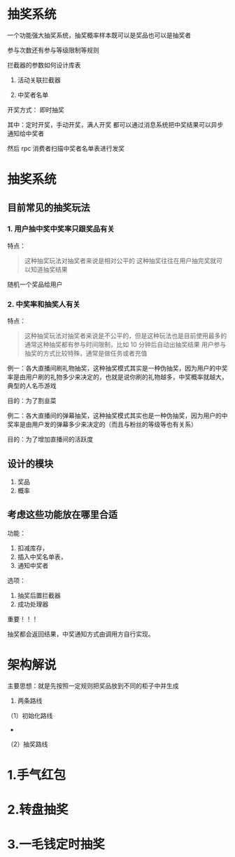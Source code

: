 # 抽奖系统

一个功能强大抽奖系统，抽奖概率样本既可以是奖品也可以是抽奖者

参与次数还有参与等级限制等规则

拦截器的参数如何设计库表

1. 活动关联拦截器

2. 中奖者名单

开奖方式： 即时抽奖

其中：定时开奖，手动开奖，满人开奖 都可以通过消息系统把中奖结果可以异步通知给中奖者

然后 rpc 消费者扫描中奖者名单表进行发奖



# 抽奖系统

## 目前常见的抽奖玩法

### 1. 用户抽中奖中奖率只跟奖品有关

特点：

> 这种抽奖玩法对抽奖者来说是相对公平的
> 这种抽奖往往在用户抽完奖就可以知道抽奖结果

随机一个奖品给用户

### 2. 中奖率和抽奖人有关

特点：

> 这种抽奖玩法对抽奖者来说是不公平的，但是这种玩法也是目前使用最多的
> 通常这种抽奖都有参与时间限制，比如 10 分钟后自动出抽奖结果
> 用户参与抽奖的方式比较特殊，通常是做任务或者充值

例一：各大直播间刷礼物抽奖，这种抽奖模式其实是一种伪抽奖，因为用户的中奖率是由用户刷的礼物多少来决定的，也就是说你刷的礼物越多，中奖概率就越大，典型的人名币游戏

目的：为了割韭菜

例二：各大直播间的弹幕抽奖，这种抽奖模式其实也是一种伪抽奖，因为用户的中奖率是由用户发的弹幕多少来决定的（而且与粉丝的等级等也有关系）

目的：为了增加直播间的活跃度





















## 设计的模块

1. 奖品
2. 概率





## 考虑这些功能放在哪里合适

功能：

1. 扣减库存，
2. 插入中奖名单表，
3. 通知中奖者

选项：

1. 抽奖后置拦截器
2. 成功处理器




重要！！！

抽奖都会返回结果，中奖通知方式由调用方自行实现。



# 架构解说

主要思想：就是先按照一定规则把奖品放到不同的柜子中并生成

1. 两条路线

（1）初始化路线

- 

（2）抽奖路线



# 1.手气红包



# 2.转盘抽奖


# 3.一毛钱定时抽奖























